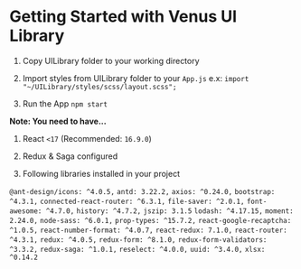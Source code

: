 # Getting Started with Venus UI Library

1) Copy UILibrary folder to your working directory

2) Import styles from UILibrary folder to your `App.js` e.x: `import "~/UILibrary/styles/scss/layout.scss";`

3) Run the App `npm start`

**Note: You need to have...**

1) React `<17` (Recommended: `16.9.0`)

2) Redux & Saga configured

3) Following libraries installed in your project

`@ant-design/icons: ^4.0.5,`
`antd: 3.22.2,`
`axios: ^0.24.0,`
`bootstrap: ^4.3.1,`
`connected-react-router: ^6.3.1,`
`file-saver: ^2.0.1,`
`font-awesome: ^4.7.0,`
`history: ^4.7.2,`
`jszip: 3.1.5`
`lodash: ^4.17.15,`
`moment: 2.24.0,`
`node-sass: ^6.0.1,`
`prop-types: ^15.7.2,`
`react-google-recaptcha: ^1.0.5,`
`react-number-format: ^4.0.7,`
`react-redux: 7.1.0,`
`react-router: ^4.3.1,`
`redux: ^4.0.5,`
`redux-form: ^8.1.0,`
`redux-form-validators: ^3.3.2,`
`redux-saga: ^1.0.1,`
`reselect: ^4.0.0,`
`uuid: ^3.4.0,`
`xlsx: ^0.14.2`

<!-- This project was bootstrapped with [Create React App](https://github.com/facebook/create-react-app).

## Available Scripts

In the project directory, you can run:

### `npm start`

Runs the app in the development mode.\
Open [http://localhost:3000](http://localhost:3000) to view it in the browser.

The page will reload if you make edits.\
You will also see any lint errors in the console.

### `npm test`

Launches the test runner in the interactive watch mode.\
See the section about [running tests](https://facebook.github.io/create-react-app/docs/running-tests) for more information.

### `npm run build`

Builds the app for production to the `build` folder.\
It correctly bundles React in production mode and optimizes the build for the best performance.

The build is minified and the filenames include the hashes.\
Your app is ready to be deployed!

See the section about [deployment](https://facebook.github.io/create-react-app/docs/deployment) for more information.

### `npm run eject`

**Note: this is a one-way operation. Once you `eject`, you can’t go back!**

If you aren’t satisfied with the build tool and configuration choices, you can `eject` at any time. This command will remove the single build dependency from your project.

Instead, it will copy all the configuration files and the transitive dependencies (webpack, Babel, ESLint, etc) right into your project so you have full control over them. All of the commands except `eject` will still work, but they will point to the copied scripts so you can tweak them. At this point you’re on your own.

You don’t have to ever use `eject`. The curated feature set is suitable for small and middle deployments, and you shouldn’t feel obligated to use this feature. However we understand that this tool wouldn’t be useful if you couldn’t customize it when you are ready for it.

## Learn More

You can learn more in the [Create React App documentation](https://facebook.github.io/create-react-app/docs/getting-started).

To learn React, check out the [React documentation](https://reactjs.org/).

### Code Splitting

This section has moved here: [https://facebook.github.io/create-react-app/docs/code-splitting](https://facebook.github.io/create-react-app/docs/code-splitting)

### Analyzing the Bundle Size

This section has moved here: [https://facebook.github.io/create-react-app/docs/analyzing-the-bundle-size](https://facebook.github.io/create-react-app/docs/analyzing-the-bundle-size)

### Making a Progressive Web App

This section has moved here: [https://facebook.github.io/create-react-app/docs/making-a-progressive-web-app](https://facebook.github.io/create-react-app/docs/making-a-progressive-web-app)

### Advanced Configuration

This section has moved here: [https://facebook.github.io/create-react-app/docs/advanced-configuration](https://facebook.github.io/create-react-app/docs/advanced-configuration)

### Deployment

This section has moved here: [https://facebook.github.io/create-react-app/docs/deployment](https://facebook.github.io/create-react-app/docs/deployment)

### `npm run build` fails to minify

This section has moved here: [https://facebook.github.io/create-react-app/docs/troubleshooting#npm-run-build-fails-to-minify](https://facebook.github.io/create-react-app/docs/troubleshooting#npm-run-build-fails-to-minify) -->
